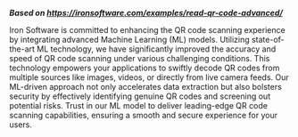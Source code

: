 ***Based on <https://ironsoftware.com/examples/read-qr-code-advanced/>***

Iron Software is committed to enhancing the QR code scanning experience by integrating advanced Machine Learning (ML) models. Utilizing state-of-the-art ML technology, we have significantly improved the accuracy and speed of QR code scanning under various challenging conditions. This technology empowers your applications to swiftly decode QR codes from multiple sources like images, videos, or directly from live camera feeds. Our ML-driven approach not only accelerates data extraction but also bolsters security by effectively identifying genuine QR codes and screening out potential risks. Trust in our ML model to deliver leading-edge QR code scanning capabilities, ensuring a smooth and secure experience for your users.